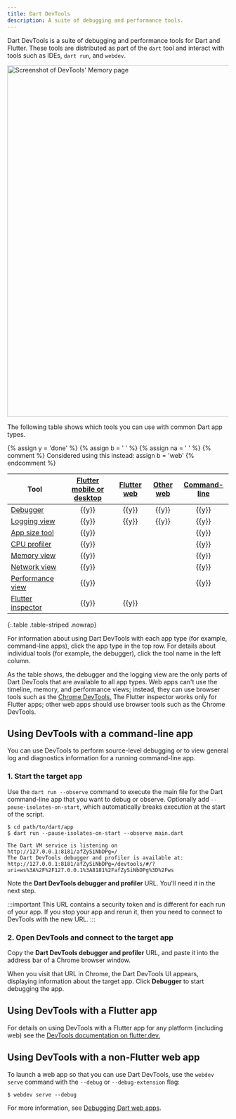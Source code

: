 ```yaml
---
title: Dart DevTools
description: A suite of debugging and performance tools.
---
```


Dart DevTools is a suite of debugging and performance tools
for Dart and Flutter.
These tools are distributed as part of the `dart` tool
and interact with tools such as IDEs, `dart run`, and `webdev`.

<img src="/assets/img/tools/devtools.png" width="800" alt="Screenshot of DevTools' Memory page">

The following table shows which tools
you can use with common Dart app types.

{% assign y = '<span class="material-symbols user-select-none" title="Supported" aria-label="Supported">done</span>' %}
{% assign b = '&nbsp;' %}
{% assign na = '&nbsp;' %}
{% comment %}
  Considered using this instead:
  assign b = '<span class="material-symbols" title="use browser tools instead">web</span>'
{% endcomment %}

| Tool                  | [Flutter mobile or desktop][Flutter devtools] | [Flutter web][Flutter devtools] | [Other web][] | [Command-line][] |
|-----------------------|:---------------------------------------------:|:-------------------------------:|:-------------:|:----------------:|
| [Debugger][]          |                     {{y}}                     |              {{y}}              |     {{y}}     |      {{y}}       |
| [Logging view]        |                     {{y}}                     |              {{y}}              |     {{y}}     |      {{y}}       |
| [App size tool][]     |                     {{y}}                     |                                 |               |      {{y}}       |
| [CPU profiler][]      |                     {{y}}                     |                                 |               |      {{y}}       |
| [Memory view][]       |                     {{y}}                     |                                 |               |      {{y}}       |
| [Network view][]      |                     {{y}}                     |                                 |               |      {{y}}       |
| [Performance view][]  |                     {{y}}                     |                                 |               |      {{y}}       |
| [Flutter inspector][] |                     {{y}}                     |              {{y}}              |               |                  |

{:.table .table-striped .nowrap}

For information about using Dart DevTools with each app type
(for example, command-line apps),
click the app type in the top row.
For details about individual tools
(for example, the debugger),
click the tool name in the left column.

As the table shows, the debugger and the logging view
are the only parts of Dart DevTools that are available to all app types.
Web apps can't use the timeline, memory, and performance views;
instead, they can use browser tools such as the [Chrome DevTools.][]
The Flutter inspector works only for Flutter apps;
other web apps should use browser tools such as the Chrome DevTools.


## Using DevTools with a command-line app

You can use DevTools to perform source-level debugging 
or to view general log and diagnostics information
for a running command-line app.


### 1. Start the target app

Use the `dart run --observe` command to execute the main file
for the Dart command-line app that you want to debug or observe.
Optionally add `--pause-isolates-on-start`,
which automatically breaks execution at the start of the script.

```console
$ cd path/to/dart/app
$ dart run --pause-isolates-on-start --observe main.dart

The Dart VM service is listening on http://127.0.0.1:8181/afZySiNbDPg=/
The Dart DevTools debugger and profiler is available at: http://127.0.0.1:8181/afZySiNbDPg=/devtools/#/?uri=ws%3A%2F%2F127.0.0.1%3A8181%2FafZySiNbDPg%3D%2Fws
```

Note the **Dart DevTools debugger and profiler** URL.
You'll need it in the next step.

:::important
This URL contains a security token and
is different for each run of your app.
If you stop your app and rerun it,
then you need to connect to DevTools with the new URL.
:::

### 2. Open DevTools and connect to the target app

Copy the **Dart DevTools debugger and profiler** URL,
and paste it into the address bar of a Chrome browser window.

When you visit that URL in Chrome,
the Dart DevTools UI appears,
displaying information about the target app.
Click **Debugger** to start debugging the app.


## Using DevTools with a Flutter app

For details on using DevTools with a Flutter app for any platform
(including web) see the
[DevTools documentation on flutter.dev.][Flutter devtools]


## Using DevTools with a non-Flutter web app

To launch a web app so that you can use Dart DevTools,
use the `webdev serve` command with the `--debug` or `--debug-extension` flag:

```console
$ webdev serve --debug
```

For more information, see [Debugging Dart web apps][].

[App size tool]: {{site.flutter-docs}}/tools/devtools/app-size
[Chrome DevTools.]: https://developer.chrome.com/docs/devtools/
[Command-line]: #using-devtools-with-a-command-line-app
[CPU profiler]: {{site.flutter-docs}}/tools/devtools/cpu-profiler
[Debugger]: {{site.flutter-docs}}/tools/devtools/debugger
[Debugging Dart web apps]: /web/debugging
[Flutter inspector]: {{site.flutter-docs}}/tools/devtools/inspector
[Flutter devtools]: {{site.flutter-docs}}/tools/devtools/overview
[Logging view]: {{site.flutter-docs}}/tools/devtools/logging
[Memory view]: {{site.flutter-docs}}/tools/devtools/memory
[Network view]: {{site.flutter-docs}}/tools/devtools/network
[Other web]: #using-devtools-with-a-non-flutter-web-app
[Performance view]: {{site.flutter-docs}}/tools/devtools/performance
[Timeline view]: {{site.flutter-docs}}/tools/devtools/timeline

